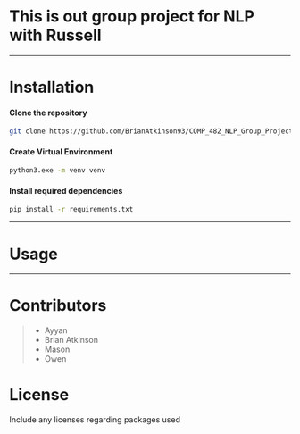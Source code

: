 # This is out group project for NLP with Russell

---
# Installation

#### Clone the repository
```bash
git clone https://github.com/BrianAtkinson93/COMP_482_NLP_Group_Project.git
```

#### Create Virtual Environment
```bash
python3.exe -m venv venv
```

#### Install required dependencies
```bash
pip install -r requirements.txt
```

---

# Usage

---

# 



# Contributors
> * Ayyan
> * Brian Atkinson
> * Mason
> * Owen

# License
Include any licenses regarding packages used
